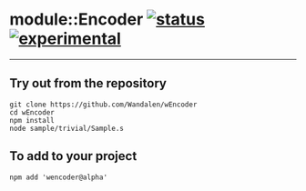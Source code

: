 
# module::Encoder  [![status](https://github.com/Wandalen/wEncoder/workflows/publish/badge.svg)](https://github.com/Wandalen/wEncoder/actions?query=workflow%3Apublish) [![experimental](https://img.shields.io/badge/stability-experimental-orange.svg)](https://github.com/emersion/stability-badges#experimental)

___

## Try out from the repository
```
git clone https://github.com/Wandalen/wEncoder
cd wEncoder
npm install
node sample/trivial/Sample.s
```

## To add to your project
```
npm add 'wencoder@alpha'
```




